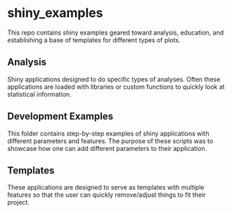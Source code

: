 # shiny_examples
This repo contains shiny examples geared toward analysis, education, and establishing a base of templates for different types of plots.

## Analysis
Shiny applications designed to do specific types of analyses. Often these applications are loaded with libraries or custom functions to quickly look at statistical information.

## Development Examples
This folder contains step-by-step examples of shiny applications with different parameters and features. The purpose of these scripts was to showcase how one can add different parameters to their application.

## Templates
These applications are designed to serve as templates with multiple features so that the user can quickly remove/adjust things to fit their project.
